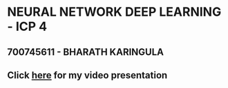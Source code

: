 # NEURAL NETWORK DEEP LEARNING - ICP 4
## 700745611 - BHARATH KARINGULA


## Click [here]() for my video presentation
